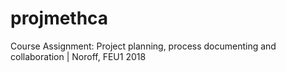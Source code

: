 # projmethca
Course Assignment: Project planning, process documenting and collaboration | Noroff, FEU1 2018
